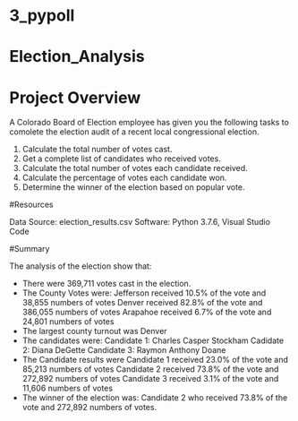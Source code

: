 # 3_pypoll
# Election_Analysis

# Project Overview

A Colorado Board of Election employee has given you the following tasks to comolete the election audit of a recent local congressional election.

1. Calculate the total number of votes cast.
2. Get a complete list of candidates who received votes.
3. Calculate the total number of votes each candidate received.
4. Calculate the percentage of votes each candidate won.
5. Determine the winner of the election based on popular vote.

#Resources

Data Source: election_results.csv
Software: Python 3.7.6, Visual Studio Code

#Summary

The analysis of the election show that:
- There were 369,711 votes cast in the election.
- The County Votes were:
  Jefferson received 10.5% of the vote and 38,855 numbers of votes
  Denver received 82.8% of the vote and 386,055 numbers of votes
  Arapahoe received 6.7% of the vote and 24,801 numbers of votes
- The largest county turnout was Denver  
- The candidates were:
   Candidate 1: Charles Casper Stockham
   Cadidate 2: Diana DeGette
   Candidate 3: Raymon Anthony Doane
 - The Candidate results were
   Candidate 1 received  23.0% of the vote and 85,213 numbers of votes
   Candidate 2 received  73.8% of the vote and 272,892 numbers of votes
   Candidate 3 received  3.1% of the vote and 11,606 numbers of votes
 - The winner of the election was:
   Candidate 2 who received 73.8% of the vote and 272,892 numbers of votes.
   
 
   
